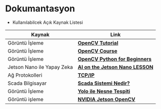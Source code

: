# Dokumantasyon

- Kullanılabilcek Açık Kaynak Listesi  
 
Kaynak | Link
---- | ----
Görüntü İşleme | **[OpenCV Tutorial](https://docs.opencv.org/master/d9/df8/tutorial_root.html)**   
Görüntü İşleme | **[OpenCV Course](https://www.youtube.com/watch?v=oXlwWbU8l2o&t=12125s&ab_channel=freeCodeCamp.org)**   
Görüntü İşleme | **[OpenCV Python for Beginners ](https://www.youtube.com/watch?v=N81PCpADwKQ&ab_channel=ProgrammingKnowledge)**   
Jetson Nano ile Yapay Zeka | **[AI on the Jetson Nano LESSON](https://www.youtube.com/watch?v=5INy0FvaWLw&list=PLGs0VKk2DiYxP-ElZ7-QXIERFFPkOuP4_&ab_channel=PaulMcWhorter)**   
Ağ Protokolleri | **[TCP/IP](https://www.youtube.com/watch?v=lTFomlqPIRg&ab_channel=BilgisayarKavramlari)**   
Scada Bilgisayar | **[Scada Sistemi Nedir?](http://www.prowmes.com/blog/scada-sistemi-nedir/)**   
Görüntü İşleme | **[Yolo ile Nesne Tespiti](https://www.youtube.com/watch?v=OL4ND_862GA&t=1s&ab_channel=AbdulkadirNar)**   
Görüntü işleme | **[NVIDIA Jetson OpenCV](https://www.youtube.com/watch?v=gvmP0WRVUxI&list=PL5B692fm6--ufBviUGK3hlwL1hVSyorZx&ab_channel=NVIDIADeveloper)**  

